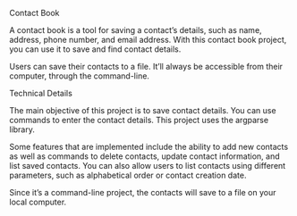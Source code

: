 Contact Book

A contact book is a tool for saving a contact’s details, such as name, address, phone number, and email address. With this contact book project, you can use it to save and find contact details.

Users can save their contacts to a file. It’ll always be accessible from their computer, through the command-line.

Technical Details

The main objective of this project is to save contact details. You can use commands to enter the contact details. This project uses the argparse library. 

Some features that are implemented include the ability to add new contacts as well as commands to delete contacts, update contact information, and list saved contacts. You can also allow users to list contacts using different parameters, such as alphabetical order or contact creation date.

Since it’s a command-line project, the contacts will save to a file on your local computer. 